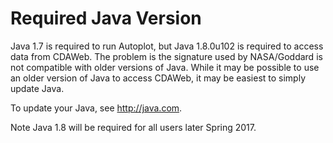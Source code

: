 # Required Java Version

Java 1.7 is required to run Autoplot, but Java 1.8.0u102 is required to
access data from CDAWeb. The problem is the signature used by
NASA/Goddard is not compatible with older versions of Java. While it may
be possible to use an older version of Java to access CDAWeb, it may be
easiest to simply update Java.

To update your Java, see <http://java.com>.

Note Java 1.8 will be required for all users later Spring 2017.

